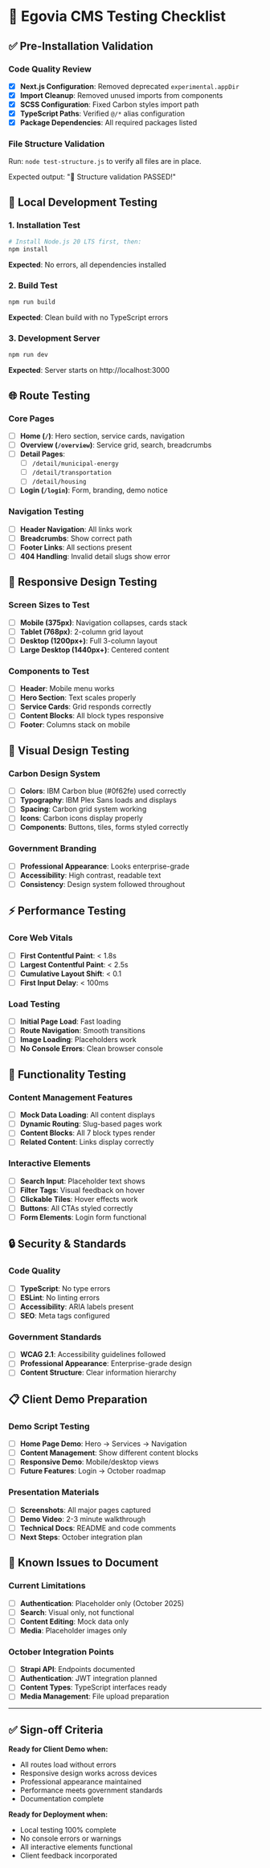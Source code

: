 # 🧪 Egovia CMS Testing Checklist

## ✅ Pre-Installation Validation

### Code Quality Review
- [x] **Next.js Configuration**: Removed deprecated `experimental.appDir`
- [x] **Import Cleanup**: Removed unused imports from components
- [x] **SCSS Configuration**: Fixed Carbon styles import path
- [x] **TypeScript Paths**: Verified `@/*` alias configuration
- [x] **Package Dependencies**: All required packages listed

### File Structure Validation
Run: `node test-structure.js` to verify all files are in place.

Expected output: "🎉 Structure validation PASSED!"

## 🚀 Local Development Testing

### 1. Installation Test
```bash
# Install Node.js 20 LTS first, then:
npm install
```
**Expected**: No errors, all dependencies installed

### 2. Build Test
```bash
npm run build
```
**Expected**: Clean build with no TypeScript errors

### 3. Development Server
```bash
npm run dev
```
**Expected**: Server starts on http://localhost:3000

## 🌐 Route Testing

### Core Pages
- [ ] **Home (`/`)**: Hero section, service cards, navigation
- [ ] **Overview (`/overview`)**: Service grid, search, breadcrumbs
- [ ] **Detail Pages**: 
  - [ ] `/detail/municipal-energy`
  - [ ] `/detail/transportation` 
  - [ ] `/detail/housing`
- [ ] **Login (`/login`)**: Form, branding, demo notice

### Navigation Testing
- [ ] **Header Navigation**: All links work
- [ ] **Breadcrumbs**: Show correct path
- [ ] **Footer Links**: All sections present
- [ ] **404 Handling**: Invalid detail slugs show error

## 📱 Responsive Design Testing

### Screen Sizes to Test
- [ ] **Mobile (375px)**: Navigation collapses, cards stack
- [ ] **Tablet (768px)**: 2-column grid layout
- [ ] **Desktop (1200px+)**: Full 3-column layout
- [ ] **Large Desktop (1440px+)**: Centered content

### Components to Test
- [ ] **Header**: Mobile menu works
- [ ] **Hero Section**: Text scales properly
- [ ] **Service Cards**: Grid responds correctly
- [ ] **Content Blocks**: All block types responsive
- [ ] **Footer**: Columns stack on mobile

## 🎨 Visual Design Testing

### Carbon Design System
- [ ] **Colors**: IBM Carbon blue (#0f62fe) used correctly
- [ ] **Typography**: IBM Plex Sans loads and displays
- [ ] **Spacing**: Carbon grid system working
- [ ] **Icons**: Carbon icons display properly
- [ ] **Components**: Buttons, tiles, forms styled correctly

### Government Branding
- [ ] **Professional Appearance**: Looks enterprise-grade
- [ ] **Accessibility**: High contrast, readable text
- [ ] **Consistency**: Design system followed throughout

## ⚡ Performance Testing

### Core Web Vitals
- [ ] **First Contentful Paint**: < 1.8s
- [ ] **Largest Contentful Paint**: < 2.5s
- [ ] **Cumulative Layout Shift**: < 0.1
- [ ] **First Input Delay**: < 100ms

### Load Testing
- [ ] **Initial Page Load**: Fast loading
- [ ] **Route Navigation**: Smooth transitions
- [ ] **Image Loading**: Placeholders work
- [ ] **No Console Errors**: Clean browser console

## 🔧 Functionality Testing

### Content Management Features
- [ ] **Mock Data Loading**: All content displays
- [ ] **Dynamic Routing**: Slug-based pages work
- [ ] **Content Blocks**: All 7 block types render
- [ ] **Related Content**: Links display correctly

### Interactive Elements
- [ ] **Search Input**: Placeholder text shows
- [ ] **Filter Tags**: Visual feedback on hover
- [ ] **Clickable Tiles**: Hover effects work
- [ ] **Buttons**: All CTAs styled correctly
- [ ] **Form Elements**: Login form functional

## 🔒 Security & Standards

### Code Quality
- [ ] **TypeScript**: No type errors
- [ ] **ESLint**: No linting errors
- [ ] **Accessibility**: ARIA labels present
- [ ] **SEO**: Meta tags configured

### Government Standards
- [ ] **WCAG 2.1**: Accessibility guidelines followed
- [ ] **Professional Appearance**: Enterprise-grade design
- [ ] **Content Structure**: Clear information hierarchy

## 📋 Client Demo Preparation

### Demo Script Testing
- [ ] **Home Page Demo**: Hero → Services → Navigation
- [ ] **Content Management**: Show different content blocks
- [ ] **Responsive Demo**: Mobile/desktop views
- [ ] **Future Features**: Login → October roadmap

### Presentation Materials
- [ ] **Screenshots**: All major pages captured
- [ ] **Demo Video**: 2-3 minute walkthrough
- [ ] **Technical Docs**: README and code comments
- [ ] **Next Steps**: October integration plan

## 🚨 Known Issues to Document

### Current Limitations
- [ ] **Authentication**: Placeholder only (October 2025)
- [ ] **Search**: Visual only, not functional
- [ ] **Content Editing**: Mock data only
- [ ] **Media**: Placeholder images only

### October Integration Points
- [ ] **Strapi API**: Endpoints documented
- [ ] **Authentication**: JWT integration planned
- [ ] **Content Types**: TypeScript interfaces ready
- [ ] **Media Management**: File upload preparation

---

## ✅ Sign-off Criteria

**Ready for Client Demo when:**
- All routes load without errors
- Responsive design works across devices
- Professional appearance maintained
- Performance meets government standards
- Documentation complete

**Ready for Deployment when:**
- Local testing 100% complete
- No console errors or warnings
- All interactive elements functional
- Client feedback incorporated

